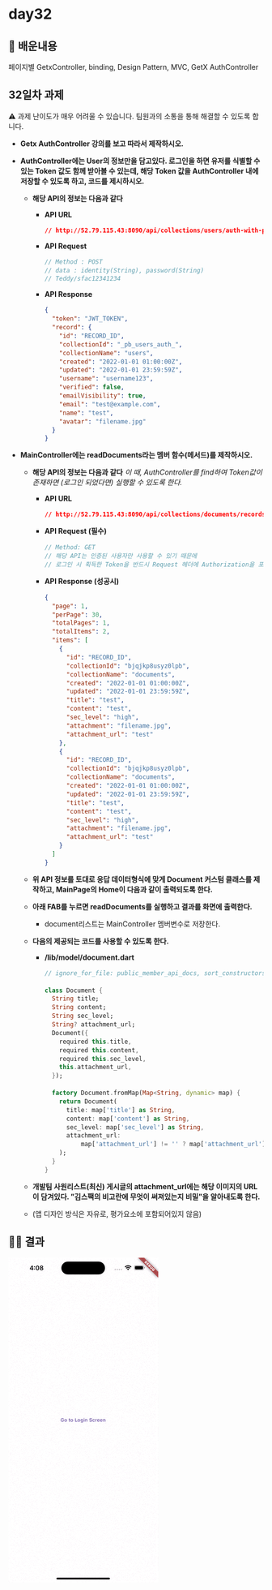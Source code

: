 # day32

## 📄 배운내용
페이지별 GetxController, binding, Design Pattern, MVC, GetX AuthController

## 32일차 과제

<aside>
⚠️ 과제 난이도가 매우 어려울 수 있습니다.
팀원과의 소통을 통해 해결할 수 있도록 합니다.

</aside>

- **Getx AuthController 강의를 보고 따라서 제작하시오.**

- **AuthController에는 User의 정보만을 담고있다. 
로그인을 하면 유저를 식별할 수 있는 Token 값도 함께 받아볼 수 있는데, 해당 Token 값을 AuthController 내에 저장할 수 있도록 하고, 코드를 제시하시오.**
    - **해당 API의 정보는 다음과 같다**
        - **API URL**
            
            ```json
            // http://52.79.115.43:8090/api/collections/users/auth-with-password
            ```
            
        - **API Request**
            
            ```dart
            // Method : POST
            // data : identity(String), password(String)
            // Teddy/sfac12341234
            ```
            
        - **API Response**
            
            ```json
            {
              "token": "JWT_TOKEN",
              "record": {
                "id": "RECORD_ID",
                "collectionId": "_pb_users_auth_",
                "collectionName": "users",
                "created": "2022-01-01 01:00:00Z",
                "updated": "2022-01-01 23:59:59Z",
                "username": "username123",
                "verified": false,
                "emailVisibility": true,
                "email": "test@example.com",
                "name": "test",
                "avatar": "filename.jpg"
              }
            }
            ```
            
- **MainController에는 readDocuments라는 멤버 함수(메서드)를 제작하시오.**
    - **해당 API의 정보는 다음과 같다**
    *이 때, AuthController를 find하여 Token값이 존재하면 (로그인 되었다면) 실행할 수 있도록 한다.*
        - **API URL**
            
            ```json
            // http://52.79.115.43:8090/api/collections/documents/records
            ```
            
        - **API Request (필수)**
            
            ```dart
            // Method: GET
            // 해당 API는 인증된 사용자만 사용할 수 있기 때문에
            // 로그인 시 획득한 Token을 반드시 Request 헤더에 Authorization을 포함시켜야만합니다.
            ```
            
        - **API Response (성공시)**
            
            ```json
            {
              "page": 1,
              "perPage": 30,
              "totalPages": 1,
              "totalItems": 2,
              "items": [
                {
                  "id": "RECORD_ID",
                  "collectionId": "bjqjkp8usyz0lpb",
                  "collectionName": "documents",
                  "created": "2022-01-01 01:00:00Z",
                  "updated": "2022-01-01 23:59:59Z",
                  "title": "test",
                  "content": "test",
                  "sec_level": "high",
                  "attachment": "filename.jpg",
                  "attachment_url": "test"
                },
                {
                  "id": "RECORD_ID",
                  "collectionId": "bjqjkp8usyz0lpb",
                  "collectionName": "documents",
                  "created": "2022-01-01 01:00:00Z",
                  "updated": "2022-01-01 23:59:59Z",
                  "title": "test",
                  "content": "test",
                  "sec_level": "high",
                  "attachment": "filename.jpg",
                  "attachment_url": "test"
                }
              ]
            }
            ```
            
    - **위 API 정보를 토대로 응답 데이터형식에 맞게 Document 커스텀 클래스를 제작하고, 
    MainPage의 Home이 다음과 같이 출력되도록 한다.**
        
      
        
    - **아래 FAB를 누르면 readDocuments를 실행하고 결과를 화면에 출력한다.**
        - document리스트는 MainController 멤버변수로 저장한다.
    - **다음의 제공되는 코드를 사용할 수 있도록 한다.**
        - **/lib/model/document.dart**
            
            ```dart
            // ignore_for_file: public_member_api_docs, sort_constructors_first, non_constant_identifier_names
            
            class Document {
              String title;
              String content;
              String sec_level;
              String? attachment_url;
              Document({
                required this.title,
                required this.content,
                required this.sec_level,
                this.attachment_url,
              });
            
              factory Document.fromMap(Map<String, dynamic> map) {
                return Document(
                  title: map['title'] as String,
                  content: map['content'] as String,
                  sec_level: map['sec_level'] as String,
                  attachment_url:
                      map['attachment_url'] != '' ? map['attachment_url'] : null,
                );
              }
            }
            ```
            
    - **개발팀 사원리스트(최신) 게시글의 attachment_url에는 해당 이미지의 URL이 담겨있다.
    ”김스팩의 비고란에 무엇이 써져있는지 비밀”을 알아내도록 한다.**
    - (앱 디자인 방식은 자유로, 평가요소에 포함되어있지 않음)

## 🧑‍💻 결과

![Alt text](<Simulator Screen Recording - iPhone 14 Pro Max - 2023-08-18 at 04.08.29.gif>)